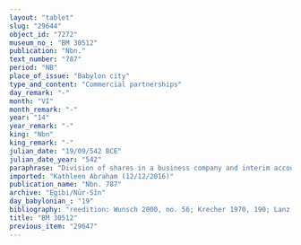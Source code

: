```yaml
---
layout: "tablet"
slug: "29644"
object_id: "7272"
museum_no_: "BM 30512"
publication: "Nbn."
text_number: "787"
period: "NB"
place_of_issue: "Babylon city"
type_and_content: "Commercial partnerships"
day_remark: "-"
month: "VI"
month_remark: "-"
year: "14"
year_remark: "-"
king: "Nbn"
king_remark: "-"
julian_date: "19/09/542 BCE"
julian_date_year: "542"
paraphrase: "Division of shares in a business company and interim account of its assets.<br /> <strong>A</strong> , his brothers and <strong>B</strong> divide among them the arable land planted with date palms and cultivated with grain located at the outlet (<em>bābu</em>) of Borsippa canal next to [PN and PN]. <strong>A </strong>and his brothers will get 1 kor, and B will get 1 kor. The attribution of the shares (<em>zittu ṣabātu</em>) will be decided by casting lots (<em>pūru maqātu</em>, lit. (where) the lot falls&rdquo;). Also the slaves will be divided in this way: <strong>C </strong>and<strong><sup> f</sup>D</strong> at the first casting, and <strong>E</strong> and <strong><sup>f</sup>F</strong> and the second. Certain assets will not be divide but remain in the business account: it concerns the female slave <strong><sup>f</sup>G</strong> , 25 shekels, and the silver needed to purchase 4 slaves from <strong>H. </strong>The same is true for the following assets: 200 vats filled with first quality (<em>rē&scaron;tu) </em>and full-strength beer (<em>ṭābu</em>), 20 empty vats, 10 fermenting vats (<em>namzītu</em>) with stands (<em>namharu</em>), 90 kor of dates still at the depot (<em>kalakku</em>),&nbsp; 15 kor of sifted (<em>nahlutu</em>) mustard-seeds, and 14 animals from the flock (<em>ṣēnu</em>) . Excluded from the above (<em>elat</em>) are: still outstanding credits or claims (lit. &ldquo;promissory notes of the street&rdquo;, <em>sūqu)</em>, and everything that <strong>B</strong> plans to undertake (<em>hasāsu</em>). In order to avoid any further changes in the above agreement, each of the partners has taken a copy of the present document. Names of 5 witnesses and the scribe.<br /> &nbsp;<br /> <strong>A</strong> = Itti-Marduk-balāṭu/Nab&ucirc;-ahhē-iddin//Egibi; <strong>B</strong> = Bēl&scaron;unu/Bēl-ahhē-iddin//S&icirc;n-imitti; <strong>C</strong> = Lūṣi-ana-nūri; <strong><sup>f</sup>D</strong> = <sup>f</sup>Le&rsquo;&rsquo;itu; <strong>E</strong> = Nergal-dānu; <strong><sup>f</sup>F</strong> = <sup>f</sup>Immirtu; <strong><sup>f</sup>G</strong> = <sup>f</sup>Ninlil-silīm; <strong>H</strong> = Marduk-&scaron;āpik-zēri"
imported: "Kathleen Abraham (12/12/2016)"
publication_name: "Nbn. 787"
archive: "Egibi/Nūr-Sîn"
day_babylonian_: "19"
bibliography: "reedition: Wunsch 2000, no. 56; Krecher 1970, 190; Lanz 1976, 154f."
title: "BM 30512"
previous_item: "29647"
---
```

